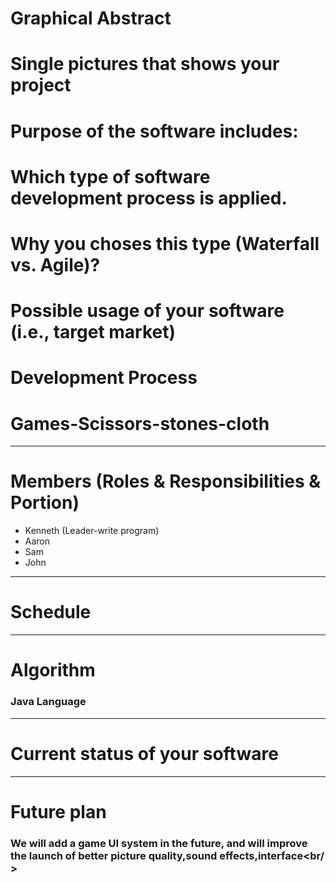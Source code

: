 # Graphical Abstract<br />
# Single pictures that shows your project<br />
# Purpose of the software includes:<br />
# Which type of software development process is applied.<br />
# Why you choses this type (Waterfall vs. Agile)?<br />
# Possible usage of your software (i.e., target market)<br />
# Development Process<br />
# Games-Scissors-stones-cloth<br />
---------------------------------------
# Members (Roles & Responsibilities & Portion)<br />
* Kenneth (Leader-write program)<br />
* Aaron<br />
* Sam<br />
* John<br />
---------------------------------------
# Schedule<br />
---------------------------------------
# Algorithm<br />
### Java Language<br />
---------------------------------------
# Current status of your software<br />
---------------------------------------
# Future plan<br />
### We will add a game UI system in the future, and will improve the launch of better picture quality,sound effects,interface<br/ >
